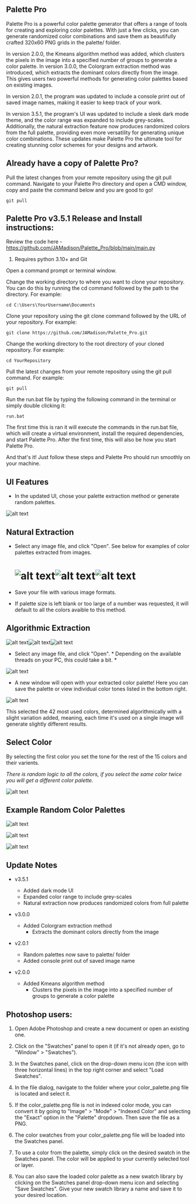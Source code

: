 ## Palette Pro

Palette Pro is a powerful color palette generator that offers a range of tools for creating and exploring color palettes. With just a few clicks, you can generate randomized color combinations and save them as beautifully crafted 320x60 PNG grids in the palette/ folder.

In version 2.0.0, the Kmeans algorithm method was added, which clusters the pixels in the image into a specified number of groups to generate a color palette. In version 3.0.0, the Colorgram extraction method was introduced, which extracts the dominant colors directly from the image. This gives users two powerful methods for generating color palettes based on existing images.

In version 2.0.1, the program was updated to include a console print out of saved image names, making it easier to keep track of your work.

In version 3.5.1, the program's UI was updated to include a sleek dark mode theme, and the color range was expanded to include grey-scales. Additionally, the natural extraction feature now produces randomized colors from the full palette, providing even more versatility for generating unique color combinations. These updates make Palette Pro the ultimate tool for creating stunning color schemes for your designs and artwork.

## Already have a copy of Palette Pro?

Pull the latest changes from your remote repository using the git pull command. Navigate to your Palette Pro directory and open a CMD window, copy and paste the command below and you are good to go! 

    git pull

## Palette Pro v3.5.1 Release and Install instructions:

Review the code here - https://github.com/JAMadison/Palette_Pro/blob/main/main.py

1. Requires python 3.10+ and Git

Open a command prompt or terminal window.

Change the working directory to where you want to clone your repository. You can do this by running the cd command followed by the path to the directory. For example:

    cd C:\Users\YourUsername\Documents

Clone your repository using the git clone command followed by the URL of your repository. For example:

    git clone https://github.com/JAMadison/Palette_Pro.git

Change the working directory to the root directory of your cloned repository. For example:

    cd YourRepository

Pull the latest changes from your remote repository using the git pull command. For example:

    git pull

Run the run.bat file by typing the following command in the terminal or simply double clicking it:

    run.bat

The first time this is ran it will execute the commands in the run.bat file, which will create a virtual environment, install the required dependencies, and start Palette Pro. After the first time, this will also be how you start Palette Pro.

And that's it! Just follow these steps and Palette Pro should run smoothly on your machine.

## UI Features

* In the updated UI, chose your palette extraction method or generate random palettes.

<img title="New GUI" src="README/UI_v3_5_1.png" alt="alt text" data-align="inline">

## Natural Extraction

* Select any image file, and click "Open". See below for examples of color palettes extracted from images. 
  
  # ![alt text](README/ne_palette_1.png "Chose your pallet size with Natural Extraction")![alt text](README/ne_palette_2.png "Chose your pallet size with Natural Extraction")![alt text](README/size.png "Chose your pallet size with Natural Extraction")

* Save your file with various image formats.

* If palette size is left blank or too large of a number was requested, it will default to all the colors avaible to this method.

## Algorithmic Extraction

![alt text](README/example_1_Color_Palette.png "Example Palette 1")![alt text](README/example_2_Color_Palette.png "Example Palette 2")![alt text](README/example_3_Color_Palette.png "Example Palette 2")

* Select any image file, and click "Open". * Depending on the available threads on your PC, this could take a bit. *

![alt text](README/selection.png "image selection")

* A new window will open with your extracted color palette! Here you can save the palette or view individual color tones listed in the bottom right.

![alt text](README/example_extraction.png "Plotted Colors")

This selected the 42 most used colors, determined algorithmically with a slight variation added, meaning, each time it's used on a single image will generate slightly different results.

## Select Color

By selecting the first color you set the tone for the rest of the 15 colors and their varients.

*There is random logic to all the colors, if you select the same color twice you will get a different color palette.*

![alt text](README/Choose_Starting_Color.png "Select a color to start the palette off of")

## Example Random Color Palettes

![alt text](README/color_palette.png "Example Palette 1")

![alt text](README/color_palette_2.png "Example Palette 2")

![alt text](README/color_palette_3.png "Example Palette 3")

## Update Notes

- v3.5.1
  
  - Added dark mode UI
  - Expanded color range to include grey-scales
  - Natural extraction now produces randomized colors from full palette

- v3.0.0
  
  - Added Colorgram extraction method
    - Extracts the dominant colors directly from the image

- v2.0.1
  
  - Random palettes now save to palette/ folder
  - Added console print out of saved image name

- v2.0.0
  
  - Added Kmeans algorithm method
    - Clusters the pixels in the image into a specified number of groups to generate a color palette

## Photoshop users:

1. Open Adobe Photoshop and create a new document or open an existing one.

2. Click on the "Swatches" panel to open it (if it's not already open, go to "Window" > "Swatches").

3. In the Swatches panel, click on the drop-down menu icon (the icon with three horizontal lines) in the top right corner and select "Load Swatches".

4. In the file dialog, navigate to the folder where your color_palette.png file is located and select it.

5. If the color_palette.png file is not in indexed color mode, you can convert it by going to "Image" > "Mode" > "Indexed Color" and selecting the "Exact" 
   option in the "Palette" dropdown. Then save the file as a PNG.

6. The color swatches from your color_palette.png file will be loaded into the Swatches panel.

7. To use a color from the palette, simply click on the desired swatch in the Swatches panel. The color will be applied to your currently selected tool or 
   layer.

8. You can also save the loaded color palette as a new swatch library by clicking on the Swatches panel drop-down menu icon and selecting "Save Swatches". Give your new swatch library a name and save it to your desired location.
